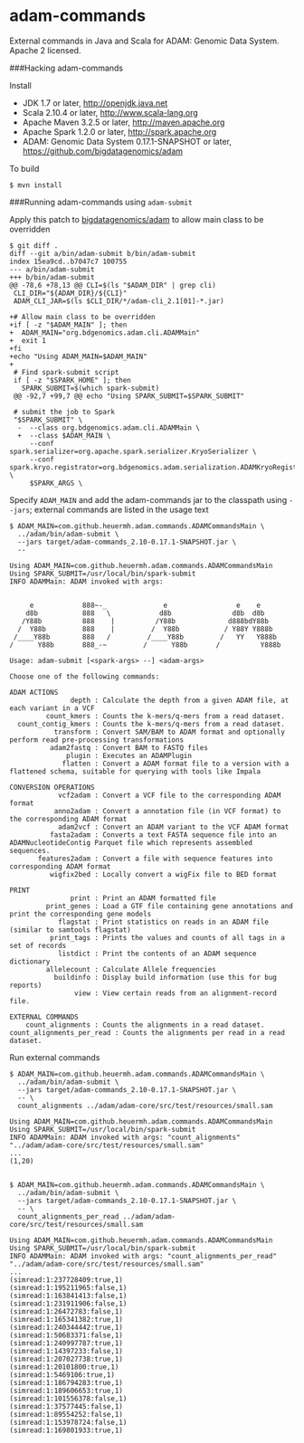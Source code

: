 adam-commands
=============

External commands in Java and Scala for ADAM: Genomic Data System.  Apache 2 licensed.


###Hacking adam-commands

Install

 * JDK 1.7 or later, http://openjdk.java.net
 * Scala 2.10.4 or later, http://www.scala-lang.org
 * Apache Maven 3.2.5 or later, http://maven.apache.org
 * Apache Spark 1.2.0 or later, http://spark.apache.org
 * ADAM: Genomic Data System 0.17.1-SNAPSHOT or later, https://github.com/bigdatagenomics/adam


To build

    $ mvn install


###Running adam-commands using ```adam-submit```

Apply this patch to [bigdatagenomics/adam](https://github.com/bigdatagenomics/adam) to allow main class to be overridden

    $ git diff .
    diff --git a/bin/adam-submit b/bin/adam-submit
    index 15ea9cd..b7047c7 100755
    --- a/bin/adam-submit
    +++ b/bin/adam-submit
    @@ -78,6 +78,13 @@ CLI=$(ls "$ADAM_DIR" | grep cli)
     CLI_DIR="${ADAM_DIR}/${CLI}"
     ADAM_CLI_JAR=$(ls $CLI_DIR/*/adam-cli_2.1[01]-*.jar)
    
    +# Allow main class to be overridden
    +if [ -z "$ADAM_MAIN" ]; then
    +  ADAM_MAIN="org.bdgenomics.adam.cli.ADAMMain"
    +  exit 1
    +fi
    +echo "Using ADAM_MAIN=$ADAM_MAIN"
    +
     # Find spark-submit script
     if [ -z "$SPARK_HOME" ]; then
       SPARK_SUBMIT=$(which spark-submit)
     @@ -92,7 +99,7 @@ echo "Using SPARK_SUBMIT=$SPARK_SUBMIT"
    
     # submit the job to Spark
     "$SPARK_SUBMIT" \
      -  --class org.bdgenomics.adam.cli.ADAMMain \
      +  --class $ADAM_MAIN \
         --conf spark.serializer=org.apache.spark.serializer.KryoSerializer \
         --conf spark.kryo.registrator=org.bdgenomics.adam.serialization.ADAMKryoRegistrator \
         $SPARK_ARGS \


Specify ```ADAM_MAIN``` and add the adam-commands jar to the classpath using ```--jars```; external commands are listed in the usage text

    $ ADAM_MAIN=com.github.heuermh.adam.commands.ADAMCommandsMain \
      ../adam/bin/adam-submit \
      --jars target/adam-commands_2.10-0.17.1-SNAPSHOT.jar \
      --
    
    Using ADAM_MAIN=com.github.heuermh.adam.commands.ADAMCommandsMain
    Using SPARK_SUBMIT=/usr/local/bin/spark-submit
    INFO ADAMMain: ADAM invoked with args:
    
    
         e            888~-_              e                 e    e
        d8b           888   \            d8b               d8b  d8b
       /Y88b          888    |          /Y88b             d888bdY88b
      /  Y88b         888    |         /  Y88b           / Y88Y Y888b
     /____Y88b        888   /         /____Y88b         /   YY   Y888b
    /      Y88b       888_-~         /      Y88b       /          Y888b
    
    Usage: adam-submit [<spark-args> --] <adam-args>
    
    Choose one of the following commands:
    
    ADAM ACTIONS
                   depth : Calculate the depth from a given ADAM file, at each variant in a VCF
             count_kmers : Counts the k-mers/q-mers from a read dataset.
      count_contig_kmers : Counts the k-mers/q-mers from a read dataset.
               transform : Convert SAM/BAM to ADAM format and optionally perform read pre-processing transformations
              adam2fastq : Convert BAM to FASTQ files
                  plugin : Executes an ADAMPlugin
                 flatten : Convert a ADAM format file to a version with a flattened schema, suitable for querying with tools like Impala
    
    CONVERSION OPERATIONS
                vcf2adam : Convert a VCF file to the corresponding ADAM format
               anno2adam : Convert a annotation file (in VCF format) to the corresponding ADAM format
                adam2vcf : Convert an ADAM variant to the VCF ADAM format
              fasta2adam : Converts a text FASTA sequence file into an ADAMNucleotideContig Parquet file which represents assembled sequences.
           features2adam : Convert a file with sequence features into corresponding ADAM format
              wigfix2bed : Locally convert a wigFix file to BED format
    
    PRINT
                   print : Print an ADAM formatted file
             print_genes : Load a GTF file containing gene annotations and print the corresponding gene models
                flagstat : Print statistics on reads in an ADAM file (similar to samtools flagstat)
              print_tags : Prints the values and counts of all tags in a set of records
                listdict : Print the contents of an ADAM sequence dictionary
             allelecount : Calculate Allele frequencies
               buildinfo : Display build information (use this for bug reports)
                    view : View certain reads from an alignment-record file.
    
    EXTERNAL COMMANDS
        count_alignments : Counts the alignments in a read dataset.
    count_alignments_per_read : Counts the alignments per read in a read dataset.


Run external commands

    $ ADAM_MAIN=com.github.heuermh.adam.commands.ADAMCommandsMain \
      ../adam/bin/adam-submit \
      --jars target/adam-commands_2.10-0.17.1-SNAPSHOT.jar \
      -- \
      count_alignments ../adam/adam-core/src/test/resources/small.sam
    
    Using ADAM_MAIN=com.github.heuermh.adam.commands.ADAMCommandsMain
    Using SPARK_SUBMIT=/usr/local/bin/spark-submit
    INFO ADAMMain: ADAM invoked with args: "count_alignments" "../adam/adam-core/src/test/resources/small.sam"
    ...
    (1,20)


    $ ADAM_MAIN=com.github.heuermh.adam.commands.ADAMCommandsMain \
      ../adam/bin/adam-submit \
      --jars target/adam-commands_2.10-0.17.1-SNAPSHOT.jar \
      -- \
      count_alignments_per_read ../adam/adam-core/src/test/resources/small.sam
    
    Using ADAM_MAIN=com.github.heuermh.adam.commands.ADAMCommandsMain
    Using SPARK_SUBMIT=/usr/local/bin/spark-submit
    INFO ADAMMain: ADAM invoked with args: "count_alignments_per_read" "../adam/adam-core/src/test/resources/small.sam"
    ...
    (simread:1:237728409:true,1)
    (simread:1:195211965:false,1)
    (simread:1:163841413:false,1)
    (simread:1:231911906:false,1)
    (simread:1:26472783:false,1)
    (simread:1:165341382:true,1)
    (simread:1:240344442:true,1)
    (simread:1:50683371:false,1)
    (simread:1:240997787:true,1)
    (simread:1:14397233:false,1)
    (simread:1:207027738:true,1)
    (simread:1:20101800:true,1)
    (simread:1:5469106:true,1)
    (simread:1:186794283:true,1)
    (simread:1:189606653:true,1)
    (simread:1:101556378:false,1)
    (simread:1:37577445:false,1)
    (simread:1:89554252:false,1)
    (simread:1:153978724:false,1)
    (simread:1:169801933:true,1)
